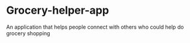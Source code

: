 # Grocery-helper-app
An application that helps people connect with others who could help do grocery shopping
